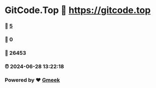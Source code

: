 # GitCode.Top :link: https://gitcode.top 
### :page_facing_up: [5](https://gitcode.top/tag.html) 
### :speech_balloon: 0 
### :hibiscus: 26453 
### :alarm_clock: 2024-06-28 13:22:18 
### Powered by :heart: [Gmeek](https://github.com/Meekdai/Gmeek)
